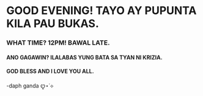 <!DOCTYPE html>
<html lang="en">
<head>
    <meta charset="UTF-8">
    <meta name="viewport" content="width=device-width, initial-scale=1.0">
    <link rel="stylesheet" href="styles.css">
    <title>GALA</title>
</head>
<body>
    <div class="header">
        <h1>GOOD EVENING! TAYO AY PUPUNTA KILA PAU BUKAS.</h1>
    </div>
    <div class="con">
        <h3>WHAT TIME? 12PM! BAWAL LATE.</h3>
       <h4>ANO GAGAWIN? ILALABAS YUNG BATA SA TYAN NI KRIZIA.</h4>
       <h4> GOD BLESS AND I LOVE YOU ALL.</h4>
        <p>-daph ganda ꨄ⋆˙⟡</p>
    </div>
    
</body>
</html>
